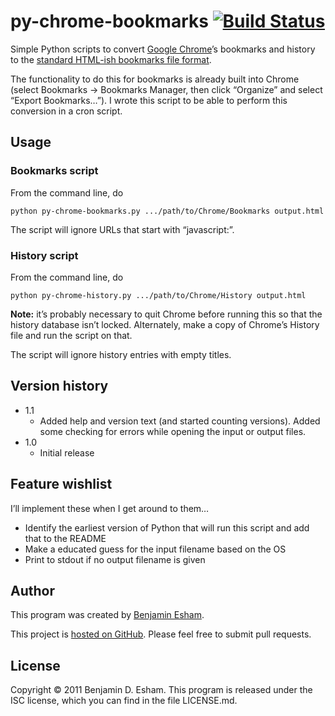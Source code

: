 # py-chrome-bookmarks [![Build Status](https://travis-ci.org/bdesham/py-chrome-bookmarks.svg?branch=master)](https://travis-ci.org/bdesham/py-chrome-bookmarks)

Simple Python scripts to convert [Google Chrome](http://www.google.com/chrome)’s bookmarks and history to the [standard HTML-ish bookmarks file format](http://msdn.microsoft.com/en-us/library/aa753582%28v=vs.85%29.aspx).

The functionality to do this for bookmarks is already built into Chrome (select Bookmarks → Bookmarks Manager, then click “Organize” and select “Export Bookmarks…”). I wrote this script to be able to perform this conversion in a cron script.

## Usage

### Bookmarks script

From the command line, do

    python py-chrome-bookmarks.py .../path/to/Chrome/Bookmarks output.html

The script will ignore URLs that start with “javascript:”.

### History script

From the command line, do

    python py-chrome-history.py .../path/to/Chrome/History output.html

**Note:** it’s probably necessary to quit Chrome before running this so that the history database isn’t locked. Alternately, make a copy of Chrome’s History file and run the script on that.

The script will ignore history entries with empty titles.

## Version history

* 1.1
    - Added help and version text (and started counting versions). Added some checking for errors while opening the input or output files.
* 1.0
    - Initial release

## Feature wishlist

I’ll implement these when I get around to them…

* Identify the earliest version of Python that will run this script and add that to the README
* Make a educated guess for the input filename based on the OS
* Print to stdout if no output filename is given

## Author

This program was created by [Benjamin Esham](https://esham.io).

This project is [hosted on GitHub](https://github.com/bdesham/py-chrome-bookmarks). Please feel free to submit pull requests.

## License

Copyright © 2011 Benjamin D. Esham. This program is released under the ISC license, which you can find in the file LICENSE.md.

